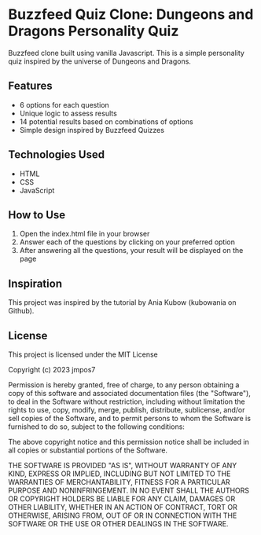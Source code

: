 # Buzzfeed Quiz Clone: Dungeons and Dragons Personality Quiz

Buzzfeed clone built using vanilla Javascript. This is a simple personality quiz inspired by the universe of Dungeons and Dragons.

## Features
- 6 options for each question
- Unique logic to assess results
- 14 potential results based on combinations of options
- Simple design inspired by Buzzfeed Quizzes

## Technologies Used
- HTML
- CSS
- JavaScript

## How to Use
1. Open the index.html file in your browser
2. Answer each of the questions by clicking on your preferred option
3. After answering all the questions, your result will be displayed on the page

## Inspiration
This project was inspired by the tutorial by Ania Kubow (kubowania on Github).

## License
This project is licensed under the MIT License

Copyright (c) 2023 jmpos7

Permission is hereby granted, free of charge, to any person obtaining a copy
of this software and associated documentation files (the "Software"), to deal
in the Software without restriction, including without limitation the rights
to use, copy, modify, merge, publish, distribute, sublicense, and/or sell
copies of the Software, and to permit persons to whom the Software is
furnished to do so, subject to the following conditions:

The above copyright notice and this permission notice shall be included in all
copies or substantial portions of the Software.

THE SOFTWARE IS PROVIDED "AS IS", WITHOUT WARRANTY OF ANY KIND, EXPRESS OR
IMPLIED, INCLUDING BUT NOT LIMITED TO THE WARRANTIES OF MERCHANTABILITY,
FITNESS FOR A PARTICULAR PURPOSE AND NONINFRINGEMENT. IN NO EVENT SHALL THE
AUTHORS OR COPYRIGHT HOLDERS BE LIABLE FOR ANY CLAIM, DAMAGES OR OTHER
LIABILITY, WHETHER IN AN ACTION OF CONTRACT, TORT OR OTHERWISE, ARISING FROM,
OUT OF OR IN CONNECTION WITH THE SOFTWARE OR THE USE OR OTHER DEALINGS IN THE
SOFTWARE.
